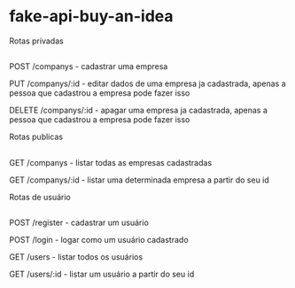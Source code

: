 # fake-api-buy-an-idea

Rotas privadas
##
POST /companys  - cadastrar uma empresa

PUT /companys/:id - editar dados de uma empresa ja cadastrada, apenas a pessoa que cadastrou a empresa pode fazer isso

DELETE /companys/:id - apagar uma empresa ja cadastrada, apenas a pessoa que cadastrou a empresa pode fazer isso


Rotas publicas
##
GET /companys - listar todas as empresas cadastradas

GET /companys/:id - listar uma determinada empresa a partir do seu id


Rotas de usuário
##
POST /register - cadastrar um usuário

POST /login - logar como um usuário cadastrado

GET /users - listar todos os usuários

GET /users/:id - listar um usuário a partir do seu id
